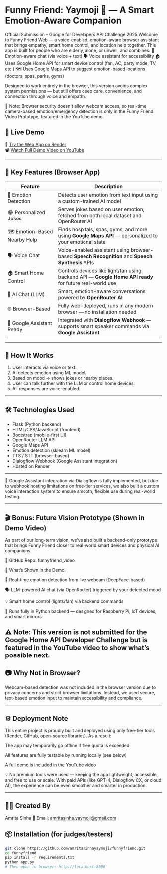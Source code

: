 # Funny Friend: Yaymoji 🤖 — A Smart Emotion-Aware Companion

Official Submission – Google for Developers API Challenge 2025
Welcome to Funny Friend Web — a voice-enabled, emotion-aware browser assistant that brings empathy, smart home control, and location help together.
This app is built for people who are elderly, alone, or unwell, and combines:
🧠 Emotion-aware chat (via voice + text)
🗣️ Voice assistant for accessibility
🏠 Uses Google Home API for smart device control (fan, AC, party mode, TV, etc.)
🗺️ Uses Google Maps API to suggest emotion-based locations (doctors, spas, parks, gyms)

Designed to work entirely in the browser, this version avoids complex system permissions — but still offers deep care, convenience, and connection through voice and empathy.

🚫 Note: Browser security doesn't allow webcam access, so real-time camera-based emotion/emergency detection is only in the Funny Friend Video Prototype, featured in the YouTube demo.

## 🎯 Live Demo
🔗 [Try the Web App on Render](https://funnyfriend-bs5j.onrender.com/)  
📽️ [Watch Full Demo Video on YouTube](https://youtube.com/your-demo-link)

---

## 🚀 Key Features (Browser App)

| Feature                        | Description                                                                                                  |
|-------------------------------|--------------------------------------------------------------------------------------------------------------|
| 🧠 Emotion Detection           | Detects user emotion from text input using a custom-trained AI model                                        |
| 😂 Personalized Jokes         | Serves jokes based on user emotion, fetched from both local dataset and OpenRouter AI                        |
| 🗺️ Emotion-Based Nearby Help | Finds hospitals, spas, gyms, and more using **Google Maps API** — personalized to your emotional state      |
| 🗣️ Voice Chat                 | Voice-enabled assistant using browser-based **Speech Recognition** and **Speech Synthesis** APIs             |
| 🏠 Smart Home Control         | Controls devices like light/fan using backend API — **Google Home API ready** for future real-world use      |
| 🤖 AI Chat (LLM)              | Smart, emotion-aware conversations powered by **OpenRouter AI**                                             |
| 🌐 Browser-Based              | Fully web-deployed, runs in any modern browser — no installation needed                                     |
| 📡 Google Assistant Ready     | Integrated with **Dialogflow Webhook** — supports smart speaker commands via **Google Assistant**            |

---

## 🧠 How It Works

1. User interacts via voice or text.
2. AI detects emotion using ML model.
3. Based on mood → shows jokes or nearby places.
4. User can talk further with the LLM or control home devices.
5. All responses are voice-enabled.

---

## 🛠️ Technologies Used

- Flask (Python backend)
- HTML/CSS/JavaScript (frontend)
- Bootstrap (mobile-first UI)
- OpenRouter LLM API
- Google Maps API
- Emotion detection (sklearn ML model)
- TTS / STT (browser-based)
- Dialogflow Webhook (Google Assistant integration)
- Hosted on Render

---

 🔄 Google Assistant integration via Dialogflow is fully implemented, but due to webhook hosting limitations on free-tier services, we also built a custom voice interaction system to ensure smooth, flexible use during real-world testing.

---
## 🎬 Bonus: Future Vision Prototype (Shown in Demo Video)

As part of our long-term vision, we’ve also built a backend-only prototype that brings Funny Friend closer to real-world smart devices and physical AI companions.

🔗 GitHub Repo: funnyfriend_video

🎥 What’s Shown in the Demo:

🧠 Real-time emotion detection from live webcam (DeepFace-based)

🗣️ LLM-powered AI chat (via OpenRouter) triggered by your detected mood

💡 Smart home control (lights/fan) via backend commands

🎯 Runs fully in Python backend — designed for Raspberry Pi, IoT devices, and smart mirrors

⚠️ Note: This version is not submitted for the Google Home API Developer Challenge but is featured in the YouTube video to show what’s possible next.
---
## 📷 Why Not in Browser?

Webcam-based detection was not included in the browser version due to privacy concerns and strict browser limitations. Instead, we used secure, text-based emotion input to maintain accessibility and compliance.

---
## ⚙️ Deployment Note

This entire project is proudly built and deployed using only free-tier tools (Render, GitHub, open-source libraries). As a result:

The app may temporarily go offline if free quota is exceeded

All features are fully testable by running locally (see below)

A full demo is included in the YouTube video

💡 No premium tools were used — keeping the app lightweight, accessible, and free to use or scale.
With paid APIs (like GPT-4, Dialogflow CX, or cloud AI), the experience can be even smoother and smarter in production.

---

## 👩‍💻 Created By

Amrita Sinha
📧 Email: amritasinha.yaymoji@gmail.com

## 📦 Installation (for judges/testers)

```bash
git clone https://github.com/amritasinhayaymoji/funnyfriend.git
cd funnyfriend
pip install -r requirements.txt
python app.py
# Then open in browser: http://localhost:8000



